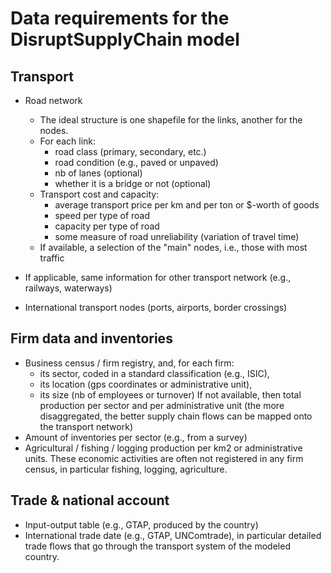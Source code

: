 # Data requirements for the DisruptSupplyChain model

## Transport

- Road network
    - The ideal structure is one shapefile for the links, another for the nodes.
    - For each link:
        - road class (primary, secondary, etc.)
        - road condition (e.g., paved or unpaved)
        - nb of lanes (optional)
        - whether it is a bridge or not (optional)
    - Transport cost and capacity:
        - average transport price per km and per ton or $-worth of goods
        - speed per type of road
        - capacity per type of road
        - some measure of road unreliability (variation of travel time)
    - If available, a selection of the "main" nodes, i.e., those with most traffic

- If applicable, same information for other transport network (e.g., railways, waterways)

- International transport nodes (ports, airports, border crossings)


## Firm data and inventories

- Business census / firm registry, and, for each firm:
    - its sector, coded in a standard classification (e.g., ISIC),
    - its location (gps coordinates or administrative unit),
    - its size (nb of employees or turnover)
    If not available, then total production per sector and per administrative unit (the more disaggregated, the better supply chain flows can be mapped onto the transport network)
- Amount of inventories per sector (e.g., from a survey)
- Agricultural / fishing / logging production per km2 or administrative units. These economic activities are often not registered in any firm census, in particular fishing, logging, agriculture.


## Trade & national account

- Input-output table (e.g., GTAP, produced by the country)
- International trade date (e.g., GTAP, UNComtrade), in particular detailed trade flows that go through the transport system of the modeled country.
